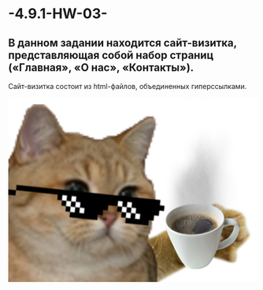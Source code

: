 # -4.9.1-HW-03-
В данном задании находится сайт-визитка, представляющая собой набор страниц («Главная», «О нас», «Контакты»).
---
Сайт-визитка состоит из html-файлов, объединенных гиперссылками.

![Будем знакомы](./img/pngegg.png)